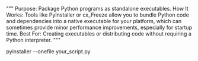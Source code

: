 """
Purpose: Package Python programs as standalone executables.
How It Works: Tools like PyInstaller or cx_Freeze allow you to bundle Python code and dependencies into a native executable for your platform, which can sometimes provide minor performance improvements, especially for startup time.
Best For: Creating executables or distributing code without requiring a Python interpreter.
"""

pyinstaller --onefile your_script.py
